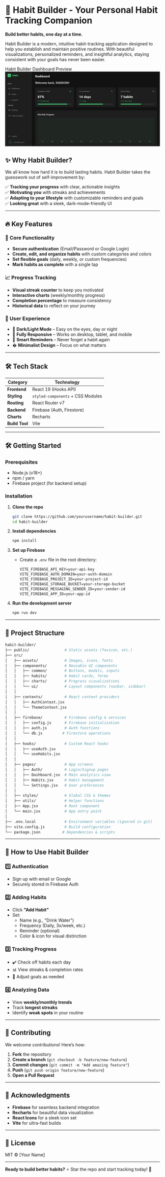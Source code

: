 # 🚀 Habit Builder - Your Personal Habit Tracking Companion  

**Build better habits, one day at a time.**  

Habit Builder is a modern, intuitive habit-tracking application designed to help you establish and maintain positive routines. With beautiful visualizations, personalized reminders, and insightful analytics, staying consistent with your goals has never been easier.  

Habit Builder Dashboard Preview
![alt text](image.png)

## ✨ Why Habit Builder?  

We all know how hard it is to build lasting habits. Habit Builder takes the guesswork out of self-improvement by:  

✅ **Tracking your progress** with clear, actionable insights  
✅ **Motivating you** with streaks and achievements  
✅ **Adapting to your lifestyle** with customizable reminders and goals  
✅ **Looking great** with a sleek, dark-mode-friendly UI  

---

## 🔥 Key Features  

### 📌 **Core Functionality**  
- **Secure authentication** (Email/Password or Google Login)  
- **Create, edit, and organize habits** with custom categories and colors  
- **Set flexible goals** (daily, weekly, or custom frequencies)  
- **Mark habits as complete** with a single tap  

### 📈 **Progress Tracking**  
- **Visual streak counter** to keep you motivated  
- **Interactive charts** (weekly/monthly progress)  
- **Completion percentage** to measure consistency  
- **Historical data** to reflect on your journey  

### 🎨 **User Experience**  
- 🌙 **Dark/Light Mode** – Easy on the eyes, day or night  
- 📱 **Fully Responsive** – Works on desktop, tablet, and mobile  
- 🔔 **Smart Reminders** – Never forget a habit again  
- � **Minimalist Design** – Focus on what matters  

---

## 🛠 Tech Stack  

| Category       | Technology |  
|---------------|------------|  
| **Frontend**  | React 19 (Hooks API) |  
| **Styling**   | `styled-components` + CSS Modules |  
| **Routing**   | React Router v7 |  
| **Backend**   | Firebase (Auth, Firestore) |  
| **Charts**    | Recharts |  
| **Build Tool**| Vite |  

---

## 🛠️ **Getting Started**  

### Prerequisites  
- Node.js (v18+)  
- npm / yarn  
- Firebase project (for backend setup)  

### Installation  

1. **Clone the repo**  
   ```bash
   git clone https://github.com/yourusername/habit-builder.git
   cd habit-builder
   ```

2. **Install dependencies**  
   ```bash
   npm install
   ```

3. **Set up Firebase**  
   - Create a `.env` file in the root directory:  
     ```env
     VITE_FIREBASE_API_KEY=your-api-key
     VITE_FIREBASE_AUTH_DOMAIN=your-auth-domain
     VITE_FIREBASE_PROJECT_ID=your-project-id
     VITE_FIREBASE_STORAGE_BUCKET=your-storage-bucket
     VITE_FIREBASE_MESSAGING_SENDER_ID=your-sender-id
     VITE_FIREBASE_APP_ID=your-app-id
     ```

4. **Run the development server**  
   ```bash
   npm run dev
   ```

---

## 📂 **Project Structure**  

```bash
habit-builder/
├── public/                # Static assets (favicon, etc.)
├── src/
│   ├── assets/            # Images, icons, fonts
│   ├── components/        # Reusable UI components
│   │   ├── common/        # Buttons, modals, inputs
│   │   ├── habits/        # Habit cards, forms
│   │   ├── charts/        # Progress visualizations
│   │   └── ui/            # Layout components (navbar, sidebar)
│   │
│   ├── contexts/          # React context providers
│   │   ├── AuthContext.jsx
│   │   └── ThemeContext.jsx
│   │
│   ├── firebase/          # Firebase config & services
│   │   ├── config.js      # Firebase initialization
│   │   ├── auth.js        # Auth functions
│   │   └── db.js         # Firestore operations
│   │
│   ├── hooks/             # Custom React hooks
│   │   ├── useAuth.jsx
│   │   └── useHabits.jsx
│   │
│   ├── pages/             # App screens
│   │   ├── Auth/          # Login/Signup pages
│   │   ├── Dashboard.jsx  # Main analytics view
│   │   ├── Habits.jsx     # Habit management
│   │   └── Settings.jsx   # User preferences
│   │
│   ├── styles/            # Global CSS & themes
│   ├── utils/             # Helper functions
│   ├── App.jsx            # Root component
│   └── main.jsx           # App entry point
│
├── .env.local             # Environment variables (ignored in git)
├── vite.config.js         # Build configuration
└── package.json          # Dependencies & scripts
```

---

## 🚀 **How to Use Habit Builder**  

### 1️⃣ **Authentication**  
- Sign up with email or Google  
- Securely stored in Firebase Auth  

### 2️⃣ **Adding Habits**  
- Click **"Add Habit"**  
- Set:  
  - Name (e.g., "Drink Water")  
  - Frequency (Daily, 3x/week, etc.)  
  - Reminder (optional)  
  - Color & icon for visual distinction  

### 3️⃣ **Tracking Progress**  
- ✔️ Check off habits each day  
- 📊 View streaks & completion rates  
- 🔄 Adjust goals as needed  

### 4️⃣ **Analyzing Data**  
- View **weekly/monthly trends**  
- Track **longest streaks**  
- Identify **weak spots** in your routine  

---

## 🤝 **Contributing**  

We welcome contributions! Here’s how:  

1. **Fork** the repository  
2. **Create a branch** (`git checkout -b feature/new-feature`)  
3. **Commit changes** (`git commit -m "Add amazing feature"`)  
4. **Push** (`git push origin feature/new-feature`)  
5. **Open a Pull Request**  

---

## 🙏 **Acknowledgments**  
- **Firebase** for seamless backend integration  
- **Recharts** for beautiful data visualization  
- **React Icons** for a sleek icon set  
- **Vite** for ultra-fast builds  

---

## 📜 **License**  
MIT © [Your Name]  

---

**Ready to build better habits?** ⭐ Star the repo and start tracking today! 🚀
